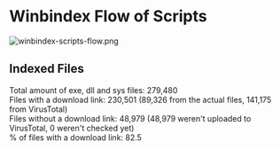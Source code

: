 # Winbindex Flow of Scripts

![winbindex-scripts-flow.png](winbindex-scripts-flow.png)

## Indexed Files

<!--FileStats-->
Total amount of exe, dll and sys files: 279,480  
Files with a download link: 230,501 (89,326 from the actual files, 141,175 from VirusTotal)  
Files without a download link: 48,979 (48,979 weren't uploaded to VirusTotal, 0 weren't checked yet)  
% of files with a download link: 82.5  
<!--/FileStats-->
